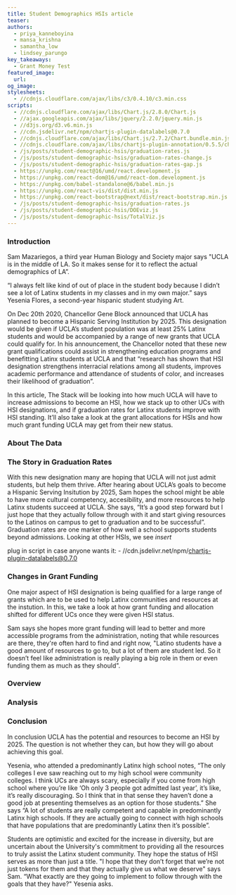 ```yaml
---
title: Student Demographics HSIs article
teaser: 
authors: 
  - priya_kanneboyina
  - mansa_krishna
  - samantha_low
  - lindsey_parungo
key_takeaways:
  - Grant Money Test
featured_image:
  url: 
og_image: 
stylesheets:
  - //cdnjs.cloudflare.com/ajax/libs/c3/0.4.10/c3.min.css
scripts:
  - //cdnjs.cloudflare.com/ajax/libs/Chart.js/2.8.0/Chart.js
  - //ajax.googleapis.com/ajax/libs/jquery/2.2.0/jquery.min.js
  - //d3js.org/d3.v6.min.js
  - //cdn.jsdelivr.net/npm/chartjs-plugin-datalabels@0.7.0
  - //cdnjs.cloudflare.com/ajax/libs/Chart.js/2.7.2/Chart.bundle.min.js
  - //cdnjs.cloudflare.com/ajax/libs/chartjs-plugin-annotation/0.5.5/chartjs-plugin-annotation.min.js
  - /js/posts/student-demographic-hsis/graduation-rates.js 
  - /js/posts/student-demographic-hsis/graduation-rates-change.js
  - /js/posts/student-demographic-hsis/graduation-rates-gap.js
  - https://unpkg.com/react@16/umd/react.development.js
  - https://unpkg.com/react-dom@16/umd/react-dom.development.js
  - https://unpkg.com/babel-standalone@6/babel.min.js
  - https://unpkg.com/react-vis/dist/dist.min.js
  - https://unpkg.com/react-bootstrap@next/dist/react-bootstrap.min.js
  - /js/posts/student-demographic-hsis/graduation-rates.js
  - /js/posts/student-demographic-hsis/DOEviz.js
  - /js/posts/student-demographic-hsis/TotalViz.js
---
```

### Introduction

Sam Mazariegos, a third year Human Biology and Society major says "UCLA is in the middle of LA. So it makes sense for it to reflect the actual demographics of LA”. 

“I always felt like kind of out of place in the student body because I didn’t see a lot of Latinx students in my classes and in my own major.” says Yesenia Flores, a second-year hispanic student studying Art. 


On Dec 20th 2020, Chancellor Gene Block announced that UCLA has planned to become a Hispanic Serving Institution by 2025. This designation would be given if UCLA’s student population was at least 25% Latinx students and would be accompanied by a range of new grants that UCLA could qualify for. In his announcement, the Chancellor noted that these new grant qualifications could assist in strengthening education programs and benefitting Latinx students at UCLA and that “research has shown that HSI designation strengthens interracial relations among all students, improves academic performance and attendance of students of color, and increases their likelihood of graduation”. 

In this article, The Stack will be looking into how much UCLA will have to increase admissions to become an HSI, how we stack up to other UCs with HSI designations, and if graduation rates for Latinx students improve with HSI standing. It’ll also take a look at the grant allocations for HSIs and how much grant funding UCLA may get from their new status.  

### About The Data


### The Story in Graduation Rates

With this new designation many are hoping that UCLA will not just admit students, but help them thrive. After hearing about UCLA’s goals to become a Hispanic Serving Insitution by 2025, Sam hopes the school might be able to have more cultural competency, accesibility, and more resources to help Latinx students succeed at UCLA. She says, “It’s a good step forward but I just hope that they actually follow through with it and start giving resources to the Latinos on campus to get to graduation and to be successful”. Graduation rates are one marker of how well a school supports students beyond admissions. Looking at other HSIs, we see *insert*

plug in script in case anyone wants it:  - //cdn.jsdelivr.net/npm/chartjs-plugin-datalabels@0.7.0

<div id="chartContainer1">
  <canvas id="grad-rate-line"></canvas>
</div>

<div id="chartContainer2">
  <canvas id="grad-rate-change"></canvas>
  <canvas id="LineWithLine1" width="600" height="400"></canvas>
</div>

<div id="chartContainer3">
  <canvas id="grad-rate-gap"></canvas>
</div>


### Changes in Grant Funding

One major aspect of HSI designation is being qualified for a large range of grants which are to be used to help Latinx communities and resources at the instution. In this, we take a look at how grant funding and allocation shifted for different UCs once they were given HSI status. 

<div>
        <canvas id="DOEChart"></canvas>
</div>

<div>
<canvas id = "TotalChart"></canvas>
</div>

<script src = "C:/Users/Lindsey/Desktop/Daily-Bruin/the-stack/js/posts/student-demographic-hsis/TotalViz.js">
<script src = "C:/Users/Lindsey/Desktop/Daily-Bruin/the-stack/js/posts/student-demographic-hsis/DOEviz.js"></script>

Sam says she hopes more grant funding will lead to better and more accessible programs from the administration, noting that while resources are there, they're often hard to find and right now, "Latino students have a good amount of resources to go to, but a lot of them are student led. So it doesn’t feel like administration is really playing a big role in them or even funding them as much as they should". 


### Overview

### Analysis

### Conclusion 

In conclusion UCLA has the potential and resources to become an HSI by 2025. The question is not whether they can, but how they will go about achieving this goal. 

Yesenia, who attended a predominantly Latinx high school notes, “The only colleges I eve saw reaching out to my high school were community colleges. I think UCs are always scary, especially if you come from high school where you’re like ‘Oh only 3 people got admitted last year’, it’s like, it’s really discouraging. So I think that in that sense they haven’t done a good job at presenting themselves as an option for those students.” She says “A lot of students are really competent and capable in predominantly Latinx high schools. If they are actually going to connect with high schools that have populations that are predominantly Latinx then it’s possible”.  

Students are optimistic and excited for the increase in diversity, but are uncertain about the University's commitment to providing all the resources to truly assist the Latinx student community. They hope the status of HSI  serves as more than just a title. "I hope that they don’t forget that we’re not just tokens for them and that they actually give us what we deserve" says Sam. “What exactly are they going to implement to follow through with the goals that they have?" Yesenia asks. 